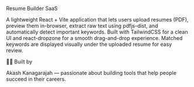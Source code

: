 Resume Builder SaaS

A lightweight React + Vite application that lets users upload resumes (PDF), preview them in-browser, extract raw text using pdfjs-dist, and automatically detect important keywords. Built with TailwindCSS for a clean UI and react-dropzone for a smooth drag-and-drop experience. Matched keywords are displayed visually under the uploaded resume for easy review.

👨‍💻 Built by

Akash Kanagarajah — passionate about building tools that help people succeed in their careers.
